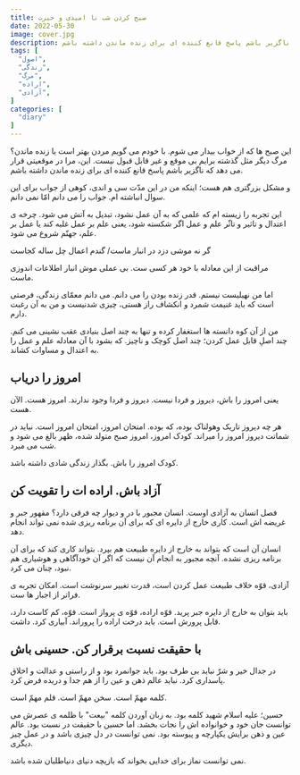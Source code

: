 ```yaml
---
title: صبح کردن شب نا امیدی و حیرت
date: 2022-05-30
image: cover.jpg
description: این صبح ها که از خواب بیدار می شوم. با خودم می گویم مردن بهتر است یا زنده ماندن؟ مرگ دیگر مثل گذشته برایم بی موقع و غیر قابل قبول نیست. این، مرا در موقعیتی قرار می دهد که ناگزیر باشم پاسخ قانع کننده ای برای زنده ماندن داشته باشم.
tags: [
  "اصول",
  "زندگی",
  "مرگ",
  "اراده",
  "آزادی",
]
categories: [
  "diary"
]
---
```

این صبح ها که از خواب بیدار می شوم. با خودم می گویم مردن بهتر است یا زنده ماندن؟ مرگ دیگر مثل گذشته برایم بی موقع و غیر قابل قبول نیست. این، مرا در موقعیتی قرار می دهد که ناگزیر باشم پاسخ قانع کننده ای برای زنده ماندن داشته باشم.

و مشکل بزرگتری هم هست؛ اینکه من در این مدّت سی و اندی، کوهی از جواب برای این سوال انباشته ام. جواب را می دانم امّا نمی دانم.

این تجربه را زیسته ام که علمی که به آن عمل نشود، تبدیل به آتش می شود. چرخه ی اعتدال و تاثیر و تاثّر علم و عمل اگر شکسته شود، یعنی علم بر عمل غلبه کند یا عمل بر علم، جهنّم شروع می شود.

گر نه موشی دزد در انبار ماست/ گندم اعمال چل ساله کجاست

مراقبت از این معادله با خود هر کسی ست. بی عملی موش انبار اطلاعات اندوزی ماست.

اما من نهیلیست نیستم. قدر زنده بودن را می دانم. می دانم معمّای زندگی، فرصتی است که باید غنیمت شمرد و انکشاف راز هستی، چیزی شدنیست و من به آن رغبت دارم.

من از آن کوه دانسته ها استغفار کرده و تنها به چند اصل بنیادی عقب نشینی می کنم. چند اصلِ قابل عمل کردن؛ چند اصل کوچک و ناچیز.
 که بشود با آن معادله علم و عمل را به اعتدال و مساوات کشاند.

## امروز را دریاب

یعنی امروز را باش، دیروز و فردا نیست. دیروز و فردا وجود ندارند. امروز هست. الآن هست.

هر چه دیروز تاریک وهولناک بوده، که بوده. امتحان امروز، امتحان امروز است. نباید در شماتت دیروز امروز را میراند. کودک امروز، امروز صبح متولد شده، ظهر بالغ می شود و شب می میرد.

کودک امروز را باش. بگذار زندگی شادی داشته باشد.

## آزاد باش. اراده ات را تقویت کن

فصل انسان به آزادی اوست. انسان مجبور با در و دیوار چه فرقی دارد؟ مقهور جبر و غریضه اش است. کاری خارج از دایره ای که برای آن برنامه ریزی شده نمی تواند انجام دهد.

انسان آن است که بتواند به خارج از دایره طبیعت هم بپرد. بتواند کاری کند که برای آن برنامه ریزی نشده. آنچه مجبور به انجام آن نیست که اگر آن خودآگاهی و هوشیاری هم نبود، چنان می کرد.

آزادی، قوّه خلاف طبیعت عمل کردن است، قدرت تغییر سرنوشت است. امکان تجربه ی فراتر از اجبار ها ست.

باید بتوان به خارج از دایره جبر پرید. قوّه اراده، قوّه ی پرواز است. قوّه، کم کاست دارد، قابل پرورش است. باید درخت اراده را پروراند. آبیاری کرد. داشت.

## با حقیقت نسبت برقرار کن. حسینی باش

در جدال خیر و شرّ نباید بی طرف بود. باید جوانمرد بود و از راستی و عدالت و اخلاق پاسداری کرد. نباید عالم ذهن و عین را از هم جدا و دریده فرض کرد.

کلمه مهمّ است. سخن مهمّ است. قلم مهمّ است.

حسین؛ علیه اسلام شهید کلمه بود. به زبان آوردن کلمه "بیعت" با ظلمه ی عصرش می توانست جان خود و خوانواده اش را نجات بخشد. اما حسین با حقیقت در نسبت بود. عالم عین و ذهن برایش یکپارچه و پیوسته بود. نمی توانست در دل چیزی باشد و در عمل چیز دیگری.

نمی توانست نماز برای خدایی بخواند که بازیچه دنیای دنیاطلبان شده باشد.
